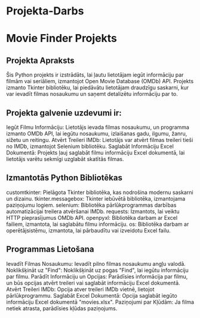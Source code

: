 # Projekta-Darbs
# Movie Finder Projekts
## Projekta Apraksts
Šis Python projekts ir izstrādāts, lai ļautu lietotājam iegūt informāciju par filmām vai seriāliem, izmantojot Open Movie Database (OMDb) API. Projekts izmanto Tkinter bibliotēku, lai piedāvātu lietotājam draudzīgu saskarni, kur var ievadīt filmas nosaukumu un saņemt detalizētu informāciju par to.
## Projekta galvenie uzdevumi ir:

Iegūt Filmu Informāciju: Lietotājs ievada filmas nosaukumu, un programma izmanto OMDb API, lai iegūtu nosaukumu, izlaišanas gadu, ilgumu, žanru, sižetu un reitingu.
Atvērt Treileri IMDb: Lietotājs var atvērt filmas treileri tieši no IMDb, izmantojot Selenium bibliotēku.
Saglabāt Informāciju Excel Dokumentā: Projekts ļauj saglabāt filmu informāciju Excel dokumentā, lai lietotājs varētu sekmīgi uzglabāt skatītās filmas.
## Izmantotās Python Bibliotēkas
customtkinter: Pielāgota Tkinter bibliotēka, kas nodrošina modernu saskarni un dizainu.
tkinter.messagebox: Tkinter iebūvētā bibliotēka, izmantojama paziņojumu logiem.
selenium: Bibliotēka pārlūkprogrammas darbības automatizācijai treilera atvēršanai IMDb.
requests: Izmantots, lai veiktu HTTP pieprasījumus OMDb API.
openpyxl: Bibliotēka darbam ar Excel failiem, izmantota, lai saglabātu filmu informāciju.
os: Bibliotēka darbam ar operētājsistēmu, izmantota, lai pārbaudītu vai izveidotu Excel failu.

## Programmas Lietošana
Ievadīt Filmas Nosaukumu: Ievadīt pilno filmas nosaukumu angļu valodā.
Noklikšķināt uz "Find": Noklikšķināt uz pogas "Find", lai iegūtu informāciju par filmu.
Parādīt Informāciju un Opcijas: Parādīsies informācija par filmu, un būs opcijas atvērt treileri vai saglabāt informāciju Excel dokumentā.
Atvērt Treileri IMDb: Opcija atver treileri IMDb vietnē, lietojot pārlūkprogrammu.
Saglabāt Excel Dokumentā: Opcija saglabāt iegūto informāciju Excel dokumentā "movies.xlsx".
Paziņojumi par Kļūdām: Ja filma netiek atrasta, parādīsies kļūdas paziņojums.
